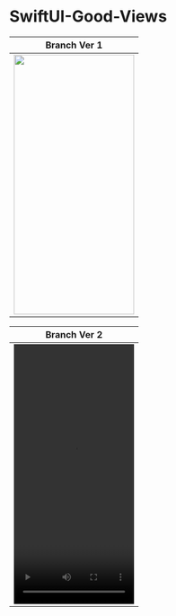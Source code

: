 # SwiftUI-Good-Views
  
|   Branch Ver 1            |
|:-------------------------:|
<img src=https://user-images.githubusercontent.com/15719990/190857245-7634d421-a9d7-4d08-8b62-0f28f5fc6672.png width="214" height="463"> |

|   Branch Ver 2          |
|:-------------------------:|
 <video src=https://user-images.githubusercontent.com/15719990/190857117-5475731b-46c3-4f35-a91b-b86d2b9de752.mov width="214" height="463"> |
